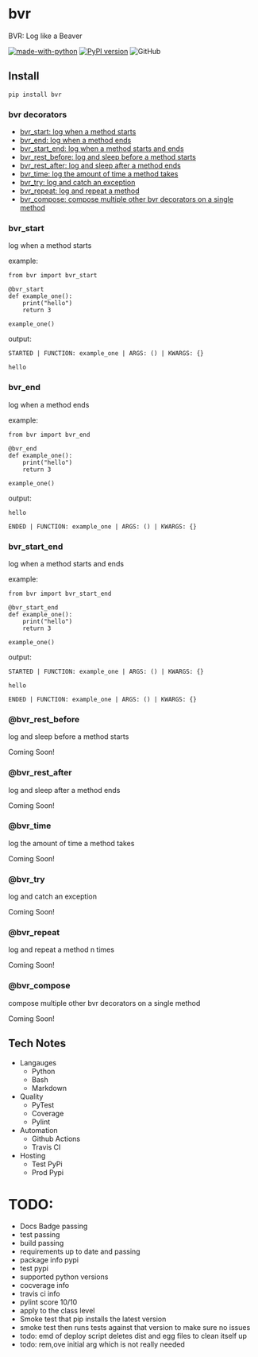 # bvr
BVR: Log like a Beaver

[![made-with-python](https://img.shields.io/badge/Made%20with-Python-1f425f.svg)](https://www.python.org/)
[![PyPI version](https://badge.fury.io/py/bvr.svg)](https://badge.fury.io/py/bvr)
![GitHub](https://img.shields.io/github/license/doedotdev/bvr)

## Install
```
pip install bvr
```

### bvr decorators
- [bvr_start: log when a method starts](#bvr_start)
- [bvr_end: log when a method ends](#bvr_end)
- [bvr_start_end: log when a method starts and ends](#bvr_start_end)
- [bvr_rest_before: log and sleep before a method starts](#bvr_rest_before)
- [bvr_rest_after: log and sleep after a method ends](#bvr_rest_after)
- [bvr_time: log the amount of time a method takes](#bvr_time)
- [bvr_try: log and catch an exception](#bvr_try)
- [bvr_repeat: log and repeat a method](#bvr_repeat)
- [bvr_compose: compose multiple other bvr decorators on a single method](#bvr-compose)


### bvr_start 
log when a method starts

example:
```
from bvr import bvr_start

@bvr_start
def example_one():
    print("hello")
    return 3

example_one()
```

output:
```
STARTED | FUNCTION: example_one | ARGS: () | KWARGS: {}

hello
```


### bvr_end
log when a method ends

example:
```
from bvr import bvr_end

@bvr_end
def example_one():
    print("hello")
    return 3

example_one()
```

output:
```
hello

ENDED | FUNCTION: example_one | ARGS: () | KWARGS: {}
```

### bvr_start_end
log when a method starts and ends

example:
```
from bvr import bvr_start_end

@bvr_start_end
def example_one():
    print("hello")
    return 3

example_one()
```

output:
```
STARTED | FUNCTION: example_one | ARGS: () | KWARGS: {}

hello

ENDED | FUNCTION: example_one | ARGS: () | KWARGS: {} 
```

### @bvr_rest_before
log and sleep before a method starts

Coming Soon!

### @bvr_rest_after
log and sleep after a method ends

Coming Soon!

### @bvr_time
log the amount of time a method takes

Coming Soon!

### @bvr_try
log and catch an exception

Coming Soon!

### @bvr_repeat
log and repeat a method n times

Coming Soon!

### @bvr_compose
compose multiple other bvr decorators on a single method

Coming Soon!


## Tech Notes
- Langauges
    - Python
    - Bash
    - Markdown
- Quality
    - PyTest
    - Coverage
    - Pylint
- Automation
    - Github Actions
    - Travis CI
- Hosting
    - Test PyPi
    - Prod Pypi


# TODO:
- Docs Badge passing
- test passing
- build passing
- requirements up to date and passing
- package info pypi
- test pypi
- supported python versions
- cocverage info
- travis ci info
- pylint score 10/10
- apply to the class level
- Smoke test that pip installs the latest version
- smoke test then runs tests against that version to make sure no issues
- todo: emd of deploy script deletes dist and egg files to clean itself up
- todo: rem,ove initial arg which is not really needed
